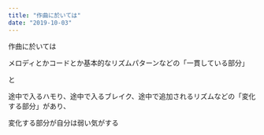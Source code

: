 ```yaml
---
title: "作曲に於いては"
date: "2019-10-03"
---
```


作曲に於いては

メロディとかコードとか基本的なリズムパターンなどの「一貫している部分」

と

途中で入るハモり、途中で入るブレイク、途中で追加されるリズムなどの「変化する部分」があり、

変化する部分が自分は弱い気がする
